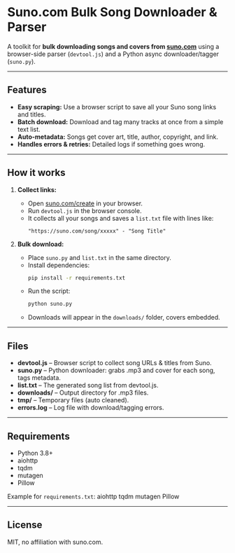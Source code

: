 # Suno.com Bulk Song Downloader & Parser

A toolkit for **bulk downloading songs and covers from [suno.com](https://suno.com/create)** using a browser-side parser (`devtool.js`) and a Python async downloader/tagger (`suno.py`).

---

## Features

- **Easy scraping:** Use a browser script to save all your Suno song links and titles.
- **Batch download:** Download and tag many tracks at once from a simple text list.
- **Auto-metadata:** Songs get cover art, title, author, copyright, and link.
- **Handles errors & retries:** Detailed logs if something goes wrong.

---

## How it works

1. **Collect links:**
   - Open [suno.com/create](https://suno.com/create) in your browser.
   - Run `devtool.js` in the browser console.
   - It collects all your songs and saves a `list.txt` file with lines like:
     ```
     "https://suno.com/song/xxxxx" - "Song Title"
     ```

2. **Bulk download:**
   - Place `suno.py` and `list.txt` in the same directory.
   - Install dependencies:
     ```bash
     pip install -r requirements.txt
     ```
   - Run the script:
     ```bash
     python suno.py
     ```
   - Downloads will appear in the `downloads/` folder, covers embedded.

---

## Files

- **devtool.js** – Browser script to collect song URLs & titles from Suno.
- **suno.py** – Python downloader: grabs .mp3 and cover for each song, tags metadata.
- **list.txt** – The generated song list from devtool.js.
- **downloads/** – Output directory for .mp3 files.
- **tmp/** – Temporary files (auto cleaned).
- **errors.log** – Log file with download/tagging errors.

---

## Requirements

- Python 3.8+
- aiohttp
- tqdm
- mutagen
- Pillow

Example for `requirements.txt`:
aiohttp
tqdm
mutagen
Pillow


---

## License

MIT, no affiliation with suno.com.

